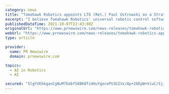 ```yaml
---
category: news
title: "Tomahawk Robotics appoints LTG (Ret.) Paul Ostrowski as a Strategic Advisor"
excerpt: "I believe Tomahawk Robotics' universal robotic control software ... Designed from the ground up with the user in mind, Kinesis is the only multidomain, cross-architecture, AI-enabled control ..."
publishedDateTime: 2021-10-07T22:43:00Z
originalUrl: "https://www.prnewswire.com/news-releases/tomahawk-robotics-appoints-ltg-ret-paul-ostrowski-as-a-strategic-advisor-301395050.html"
webUrl: "https://www.prnewswire.com/news-releases/tomahawk-robotics-appoints-ltg-ret-paul-ostrowski-as-a-strategic-advisor-301395050.html"
type: article

provider:
  name: PR Newswire
  domain: prnewswire.com

topics:
  - AI in Robotics
  - AI

secured: "5lgYVEkkganCgNuM7Embf58BK8Tz4HuYgecePU3GIVx/Ap+28EpW+ViuC/SjivRMvNZmyaXZyOIqYAFOxlYyokT25gKyYdLmuifghA6o4d0m+3fFvoy4MedI2dixlTXBk1KL9ifuWsbgVwgH3ZPhbBA2bUB5+xYbGnbZcKQkD3dXtjZuJ1YcTw/Q9DL2Rwqu2PlcqFHPrwMK0uo+tRxMeM8sNzu6dHIen0LIM+uj4sg/R0z+J+dGmunnBT8+PXm83upr/A3YLakTxaZFis5MBzRfrfodlcuZeRC/zyC54GFAPSfQrZ2eWqQ66XnKV1SqoS4QbbpokiyH/H0b5QjzmjtMe2+swNHcp3eQIiFy7JE=;YXghM0g7VQtv855DYBEogA=="
---
```


